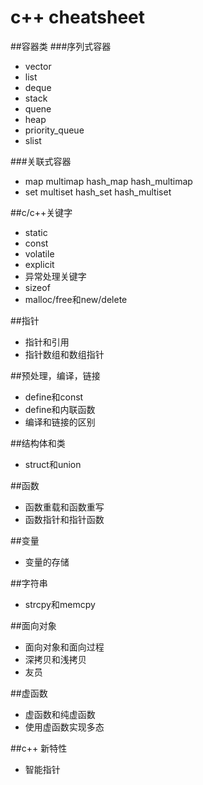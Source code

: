 c++ cheatsheet
=======

##容器类
###序列式容器
* vector
* list
* deque
* stack
* quene
* heap
* priority_queue
* slist

###关联式容器
* map multimap hash\_map hash\_multimap
* set multiset hash\_set hash\_multiset

##c/c++关键字
* static
* const
* volatile
* explicit
* 异常处理关键字
* sizeof
* malloc/free和new/delete

##指针
* 指针和引用
* 指针数组和数组指针

##预处理，编译，链接

* define和const
* define和内联函数
* 编译和链接的区别

##结构体和类

* struct和union

##函数

* 函数重载和函数重写
* 函数指针和指针函数

##变量

* 变量的存储

##字符串

* strcpy和memcpy

##面向对象

* 面向对象和面向过程
* 深拷贝和浅拷贝
* 友员

##虚函数

* 虚函数和纯虚函数
* 使用虚函数实现多态

##c++ 新特性

* 智能指针